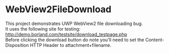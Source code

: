 # WebView2FileDownload
This project demonstrates UWP WebView2 file downloading bug.<br/>
It uses the following site for testing: http://demo.borland.com/testsite/download_testpage.php<br/>
Before clicking the download button do note you'll need to set the Content-Disposition HTTP Header to attachment+filename.

